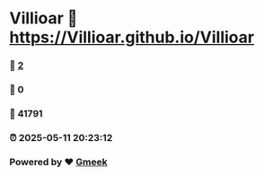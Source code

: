 # Villioar :link: https://Villioar.github.io/Villioar 
### :page_facing_up: [2](https://Villioar.github.io/Villioar/tag.html) 
### :speech_balloon: 0 
### :hibiscus: 41791 
### :alarm_clock: 2025-05-11 20:23:12 
### Powered by :heart: [Gmeek](https://github.com/Meekdai/Gmeek)
